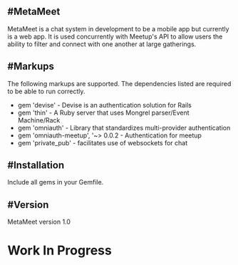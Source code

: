 #MetaMeet
--------
MetaMeet is a chat system in development to be a mobile app but currently is a web app.  It is used concurrently with Meetup's API to allow users the ability to filter and connect with one another at large gatherings.


#Markups
--------
The following markups are supported.  The dependencies listed are required to be able to run correctly.

* gem 'devise' - Devise is an authentication solution for Rails
* gem 'thin' - A Ruby server that uses Mongrel parser/Event Machine/Rack
* gem 'omniauth' - Library that standardizes multi-provider authentication
* gem 'omniauth-meetup', '~> 0.0.2 - Authentication for meetup
* gem 'private_pub' - facilitates use of websockets for chat


#Installation
-------------
Include all gems in your Gemfile.

#Version 
--------
MetaMeet version 1.0

# Work In Progress
